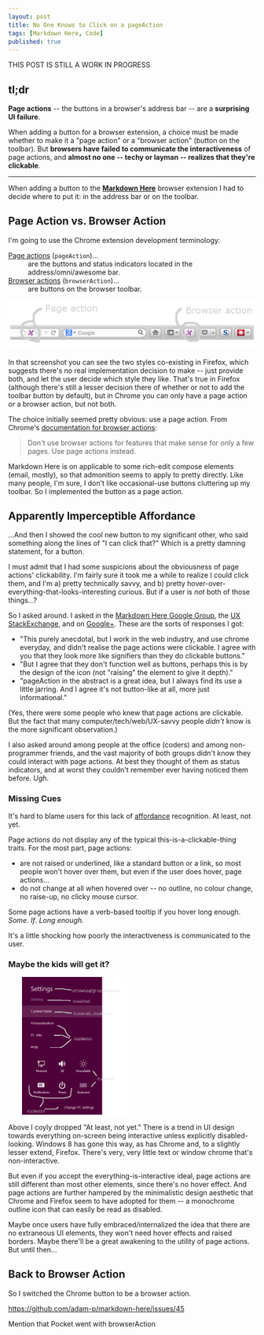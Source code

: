```yaml
---
layout: post
title: No One Knows to Click on a pageAction
tags: [Markdown Here, Code]
published: true
---
```


THIS POST IS STILL A WORK IN PROGRESS

## tl;dr

**Page actions** -- the buttons in a browser's address bar -- are a **surprising UI failure**.

When adding a button for a browser extension, a choice must be made whether to make it a "page action" or a "browser action" (button on the toolbar). But **browsers have failed to communicate the interactiveness** of page actions, and **almost no one -- techy or layman -- realizes that they're clickable**. 

---

When adding a button to the [**Markdown Here**](http://www.markdown-here.com) browser extension I had to decide where to put it: in the address bar or on the toolbar.

## Page Action vs. Browser Action

I'm going to use the Chrome extension development terminology: 

<dl>
  <dt><a href="http://developer.chrome.com/extensions/pageAction.html">Page actions</a> (<code>pageAction</code>)...</dt>
  <dd>are the buttons and status indicators located in the address/omni/awesome bar.</dd>
  <dt><a href="http://developer.chrome.com/extensions/browserAction.html">Browser actions</a> (<code>browserAction</code>)...</dt>
  <dd>are buttons on the browser toolbar.</dd>
</dl>

![Firefox page and browser buttons](/assets/img/blog/firefox-button.png "Firefox page and browser buttons")

In that screenshot you can see the two styles co-existing in Firefox, which suggests there's no real implementation decision to make -- just provide both, and let the user decide which style they like. That's true in Firefox (although there's still a lesser decision there of whether or not to add the toolbar button by default), but in Chrome you can only have a page action _or_ a browser action, but not both.

The choice initially seemed pretty obvious: use a page action. From Chrome's [documentation for browser actions](http://developer.chrome.com/extensions/browserAction.html#tips):

> Don't use browser actions for features that make sense for only a few pages. Use page actions instead.

Markdown Here is on applicable to some rich-edit compose elements (email, mostly), so that admonition seems to apply to pretty directly. Like many people, I'm sure, I don't like occasional-use buttons cluttering up my toolbar. So I implemented the button as a page action.

## Apparently Imperceptible Affordance

...And then I showed the cool new button to my significant other, who said something along the lines of "I can click that?" Which is a pretty damning statement, for a button.

I must admit that I had some suspicions about the obviousness of page actions' clickability. I'm fairly sure it took me a while to realize I could click them, and I'm a) pretty technically savvy, and b) pretty hover-over-everything-that-looks-interesting curious. But if a user is _not_ both of those things...?

So I asked around. I asked in the [Markdown Here Google Group](https://groups.google.com/forum/#!topic/markdown-here/NjQRYcD1mgY/discussion), the [UX StackExchange](http://ux.stackexchange.com/questions/33987/browser-extensions-page-action-or-browser-action), and on [Google+](https://plus.google.com/u/0/112228900913862544865/posts/9HbUjid2UvV). These are the sorts of responses I got:

* "This purely anecdotal, but I work in the web industry, and use chrome everyday, and didn't realise the page actions were clickable. I agree with you that they look more like signifiers than they do clickable buttons."
* "But I agree that they don't function well as buttons, perhaps this is by the design of the icon (not "raising" the element to give it depth)."
* "pageAction in the abstract is a great idea, but I always find its use a little jarring. And I agree it's not button-like at all, more just informational."

(Yes, there were some people who knew that page actions are clickable. But the fact that many computer/tech/web/UX-savvy people *didn't* know is the more significant observation.)

I also asked around among people at the office (coders) and among non-programmer friends, and the vast majority of both groups didn't know they could interact with page actions. At best they thought of them as status indicators, and at worst they couldn't remember ever having noticed them before. *Ugh*.

### Missing Cues

It's hard to blame users for this lack of [affordance](http://en.wikipedia.org/wiki/Affordance) recognition. At least, not yet.

Page actions do not display any of the typical this-is-a-clickable-thing traits. For the most part, page actions:

* are not raised or underlined, like a standard button or a link, so most people won't hover over them, but even if the user does hover, page actions...
* do not change at all when hovered over -- no outline, no colour change, no raise-up, no clicky mouse cursor.

Some page actions have a verb-based tooltip if you hover long enough. *Some*. *If*. *Long enough*. 

It's a little shocking how poorly the interactiveness is communicated to the user.

### Maybe the kids will get it?

<!-- dropping into HTML to float the image, since it's so vertical -->
<a href="/assets/img/blog/windows8-clickable.png">
  <img src="/assets/img/blog/windows8-clickable.png" title="Windows 8 clickable text" alt="Windows 8 clickable text" class="pull-right" style="max-height: 20em; margin-left: 2em;">
</a>

Above I coyly dropped "At least, not yet." There is a trend in UI design towards everything on-screen being interactive unless explicitly disabled-looking. Windows 8 has gone this way, as has Chrome and, to a slightly lesser extend, Firefox. There's very, very little text or window chrome that's non-interactive. 

But even if you accept the everything-is-interactive ideal, page actions are still different than most other elements, since there's no hover effect. And page actions are further hampered by the minimalistic design aesthetic that Chrome and Firefox seem to have adopted for them -- a monochrome outline icon that can easily be read as disabled.

Maybe once users have fully embraced/internalized the idea that there are no extraneous UI elements, they won't need hover effects and raised borders. Maybe there'll be a great awakening to the utility of page actions. But until then...

## Back to Browser Action

So I switched the Chrome button to be a browser action. 




https://github.com/adam-p/markdown-here/issues/45


Mention that Pocket went with browserAction
